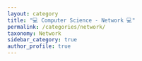 ```yaml
---
layout: category
title: "💻 Computer Science - Network 💻"
permalink: /categories/network/
taxonomy: Network
sidebar_category: true
author_profile: true
---
```

